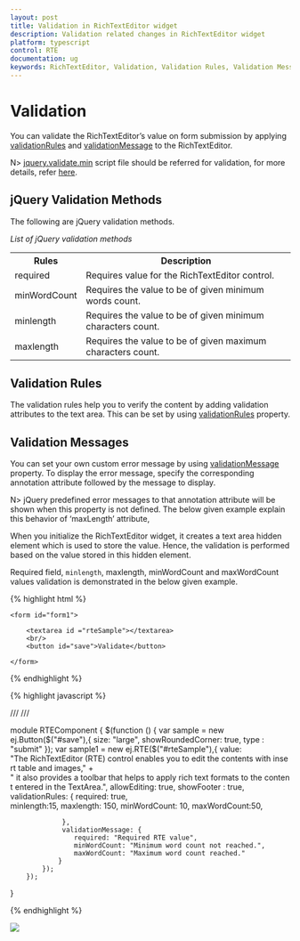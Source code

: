 ```yaml
---
layout: post
title: Validation in RichTextEditor widget
description: Validation related changes in RichTextEditor widget
platform: typescript
control: RTE
documentation: ug
keywords: RichTextEditor, Validation, Validation Rules, Validation Messages
---
```


# Validation 

You can validate the RichTextEditor’s value on form submission by applying [validationRules](https://help.syncfusion.com/api/js/ejrte#members:validationrules) and [validationMessage](https://help.syncfusion.com/api/js/ejrte#members:validationmessage) to the RichTextEditor.

N> [jquery.validate.min](https://cdn.syncfusion.com/js/assets/external/jquery.validate.min.js) script file should be referred for validation, for more details, refer [here](https://jqueryvalidation.org/documentation).

## jQuery Validation Methods

The following are jQuery validation methods.

_List of jQuery validation methods_

<table>
<tr>
<th>
Rules</th><th>
Description</th></tr>
<tr>
<td>
required</td><td>
 Requires value for the RichTextEditor control.</td></tr>
<tr>
<td>
minWordCount</td><td>
 Requires the value to be of given minimum words count.</td></tr>
<tr>
<td>
minlength</td><td>
 Requires the value to be of given minimum characters count.</td></tr>
<tr>
<td>
maxlength</td><td>
 Requires the value to be of given maximum characters count.</td></tr>
</table>

## Validation Rules

The validation rules help you to verify the content by adding validation attributes to the text area. This can be set by using [validationRules](https://help.syncfusion.com/api/js/ejrte#members:validationrules) property.


## Validation Messages

You can set your own custom error message by using [validationMessage](https://help.syncfusion.com/api/js/ejrte#members:validationmessage) property. To display the error message, specify the corresponding annotation attribute followed by the message to display.


N> jQuery predefined error messages to that annotation attribute will be shown when this property is not defined. The below given example explain this behavior of ‘maxLength’ attribute,


When you initialize the RichTextEditor widget, it creates a text area hidden element which is used to store the value. Hence, the validation is performed based on the value stored in this hidden element.

Required field, `minlength`, maxlength, minWordCount and maxWordCount values validation is demonstrated in the below given example.


{% highlight html %}

    <form id="form1">
                    
        <textarea id ="rteSample"></textarea>
        <br/>
        <button id="save">Validate</button>
            
    </form>

{% endhighlight %}

{% highlight javascript %}

/// <reference path="tsfiles/jquery.d.ts" />
/// <reference path="tsfiles/ej.web.all.d.ts" />

module RTEComponent {
    $(function () {
        var sample = new ej.Button($("#save"),{
				size: "large",
				showRoundedCorner: true,
				type : "submit"
			});
        var sample1 = new ej.RTE($("#rteSample"),{
				value: "The RichTextEditor (RTE) control enables you to edit the contents with insert table and images," +
						" it also provides a toolbar that helps to apply rich text formats to the content entered in the TextArea.",
                 allowEditing: true,
				 showFooter : true,
				 validationRules: {
						required: true,                
						minlength:15,
						maxlength: 150,
						minWordCount: 10,
						maxWordCount:50,
						
				 },
				 validationMessage: {
                    required: "Required RTE value",
                    minWordCount: "Minimum word count not reached.",
                    maxWordCount: "Maximum word count reached."
                }
			});
        });
}

{% endhighlight %}

![](Working-with-Content_images/Validation.png)

